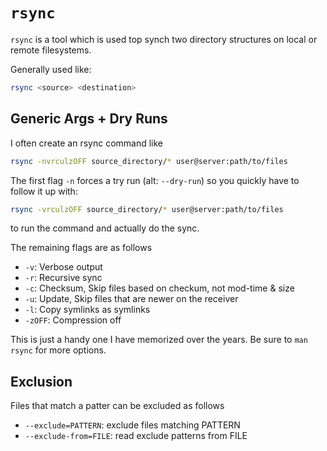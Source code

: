 # `rsync`

`rsync` is a tool which is used top synch two directory structures on local or remote filesystems.

Generally used like:

```bash
rsync <source> <destination>
```

## Generic Args + Dry Runs

I often create an rsync command like 

```bash
rsync -nvrculzOFF source_directory/* user@server:path/to/files 
```

The first flag `-n` forces a try run (alt: `--dry-run`) so you quickly have to follow it up with:

```bash
rsync -vrculzOFF source_directory/* user@server:path/to/files 
```
to run the command and actually do the sync.

The remaining flags are as follows

* `-v`: Verbose  output
* `-r`: Recursive sync
* `-c`: Checksum, Skip files based on checkum, not mod-time & size
* `-u`: Update, Skip files that are newer on the receiver
* `-l`: Copy symlinks as symlinks
* `-zOFF`: Compression off

This is just a handy one I have memorized over the years. Be sure to `man rsync` for more options.

## Exclusion

Files that match a patter can be excluded as follows

* `--exclude=PATTERN`: exclude files matching PATTERN
* `--exclude-from=FILE`: read exclude patterns from FILE

